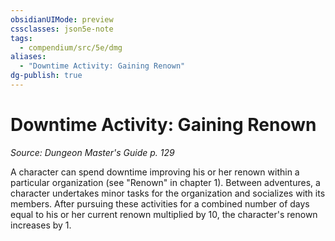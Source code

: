 ```yaml
---
obsidianUIMode: preview
cssclasses: json5e-note
tags:
  - compendium/src/5e/dmg
aliases:
  - "Downtime Activity: Gaining Renown"
dg-publish: true
---
```

# Downtime Activity: Gaining Renown
*Source: Dungeon Master's Guide p. 129* 

A character can spend downtime improving his or her renown within a particular organization (see "Renown" in chapter 1). Between adventures, a character undertakes minor tasks for the organization and socializes with its members. After pursuing these activities for a combined number of days equal to his or her current renown multiplied by 10, the character's renown increases by 1.
